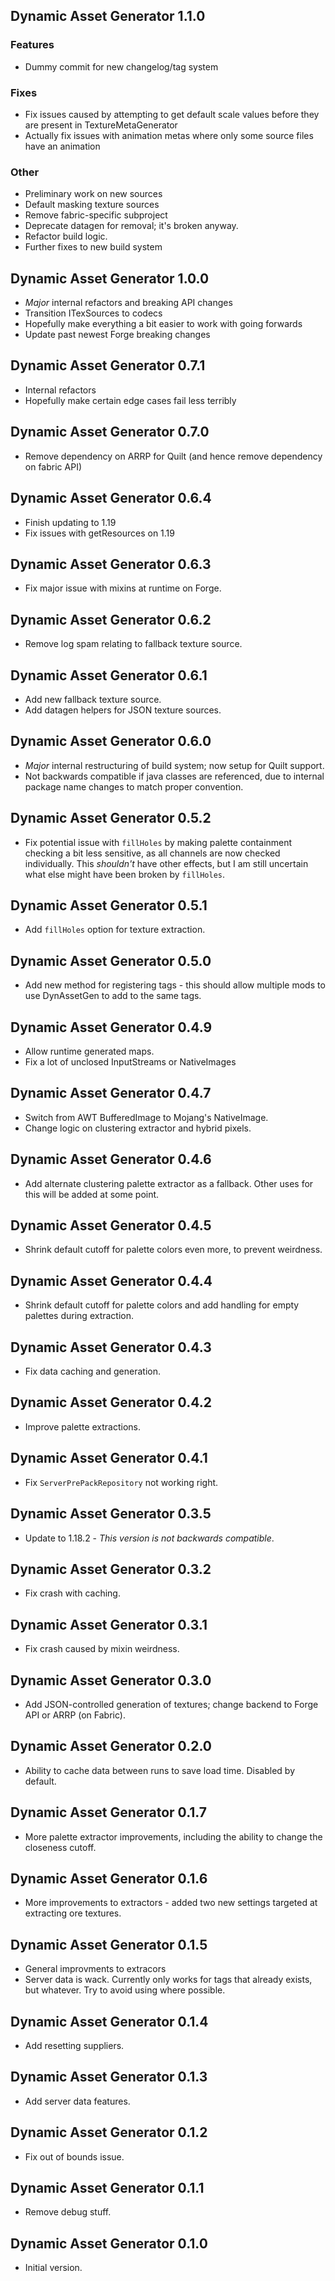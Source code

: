## Dynamic Asset Generator 1.1.0

### Features
- Dummy commit for new changelog/tag system
### Fixes
- Fix issues caused by attempting to get default scale values before they are present in TextureMetaGenerator
- Actually fix issues with animation metas where only some source files have an animation
### Other
- Preliminary work on new sources
- Default masking texture sources
- Remove fabric-specific subproject
- Deprecate datagen for removal; it's broken anyway.
- Refactor build logic.
- Further fixes to new build system

## Dynamic Asset Generator 1.0.0

- *Major* internal refactors and breaking API changes
- Transition ITexSources to codecs
- Hopefully make everything a bit easier to work with going forwards
- Update past newest Forge breaking changes

## Dynamic Asset Generator 0.7.1

- Internal refactors
- Hopefully make certain edge cases fail less terribly

## Dynamic Asset Generator 0.7.0

- Remove dependency on ARRP for Quilt (and hence remove dependency on fabric API)

## Dynamic Asset Generator 0.6.4

- Finish updating to 1.19
- Fix issues with getResources on 1.19

## Dynamic Asset Generator 0.6.3

- Fix major issue with mixins at runtime on Forge.

## Dynamic Asset Generator 0.6.2

- Remove log spam relating to fallback texture source.

## Dynamic Asset Generator 0.6.1

- Add new fallback texture source.
- Add datagen helpers for JSON texture sources.

## Dynamic Asset Generator 0.6.0

- *Major* internal restructuring of build system; now setup for Quilt support.
- Not backwards compatible if java classes are referenced, due to internal package name changes to match proper convention.

## Dynamic Asset Generator 0.5.2

- Fix potential issue with `fillHoles` by making palette containment checking a bit less sensitive, as all channels are
now checked individually. This *shouldn't* have other effects, but I am still uncertain what else might have been broken
by `fillHoles`.

## Dynamic Asset Generator 0.5.1

- Add `fillHoles` option for texture extraction.

## Dynamic Asset Generator 0.5.0

- Add new method for registering tags - this should allow multiple mods to use DynAssetGen to add to the same tags.

## Dynamic Asset Generator 0.4.9

- Allow runtime generated maps.
- Fix a lot of unclosed InputStreams or NativeImages

## Dynamic Asset Generator 0.4.7

- Switch from AWT BufferedImage to Mojang's NativeImage.
- Change logic on clustering extractor and hybrid pixels.

## Dynamic Asset Generator 0.4.6

- Add alternate clustering palette extractor as a fallback. Other uses for this will be added at some point.

## Dynamic Asset Generator 0.4.5

- Shrink default cutoff for palette colors even more, to prevent weirdness.

## Dynamic Asset Generator 0.4.4

- Shrink default cutoff for palette colors and add handling for empty palettes during extraction.

## Dynamic Asset Generator 0.4.3

- Fix data caching and generation.

## Dynamic Asset Generator 0.4.2

- Improve palette extractions.

## Dynamic Asset Generator 0.4.1

- Fix `ServerPrePackRepository` not working right.

## Dynamic Asset Generator 0.3.5

- Update to 1.18.2 - *This version is not backwards compatible*.

## Dynamic Asset Generator 0.3.2

- Fix crash with caching.

## Dynamic Asset Generator 0.3.1

- Fix crash caused by mixin weirdness.

## Dynamic Asset Generator 0.3.0

- Add JSON-controlled generation of textures; change backend to Forge API or ARRP (on Fabric).

## Dynamic Asset Generator 0.2.0

- Ability to cache data between runs to save load time. Disabled by default.

## Dynamic Asset Generator 0.1.7

- More palette extractor improvements, including the ability to change the closeness cutoff.

## Dynamic Asset Generator 0.1.6

- More improvements to extractors - added two new settings targeted at extracting ore textures.

## Dynamic Asset Generator 0.1.5

- General improvments to extracors
- Server data is wack. Currently only works for tags that already exists, but whatever. Try to avoid using where possible.

## Dynamic Asset Generator 0.1.4

- Add resetting suppliers.

## Dynamic Asset Generator 0.1.3

- Add server data features.

## Dynamic Asset Generator 0.1.2

- Fix out of bounds issue.

## Dynamic Asset Generator 0.1.1

- Remove debug stuff.

## Dynamic Asset Generator 0.1.0

- Initial version.




